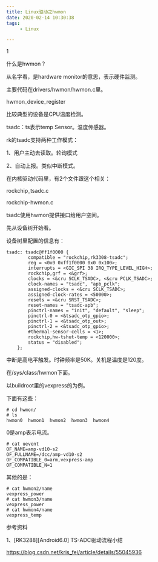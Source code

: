 ```yaml
---
title: Linux驱动之hwmon
date: 2020-02-14 10:30:38
tags:
	 - Linux

---
```


1

什么是hwmon？

从名字看，是hardware monitor的意思，表示硬件监测。

主要代码在drivers/hwmon/hwmon.c里。

hwmon_device_register

比较典型的设备是CPU温度检测。

tsadc：ts表示temp Sensor。温度传感器。

rk的tsadc支持两种工作模式：

1、用户主动去读取。轮询模式

2、自动上报。类似中断模式。

在内核驱动代码里，有2个文件跟这个相关：

rockchip_tsadc.c

rockchip-hwmon.c



tsadc使用hwmon提供接口给用户空间。



先从设备树开始看。

设备树里配置的信息有：

```
tsadc: tsadc@ff1f0000 {
		compatible = "rockchip,rk3308-tsadc";
		reg = <0x0 0xff1f0000 0x0 0x100>;
		interrupts = <GIC_SPI 38 IRQ_TYPE_LEVEL_HIGH>;
		rockchip,grf = <&grf>;
		clocks = <&cru SCLK_TSADC>, <&cru PCLK_TSADC>;
		clock-names = "tsadc", "apb_pclk";
		assigned-clocks = <&cru SCLK_TSADC>;
		assigned-clock-rates = <50000>;
		resets = <&cru SRST_TSADC>;
		reset-names = "tsadc-apb";
		pinctrl-names = "init", "default", "sleep";
		pinctrl-0 = <&tsadc_otp_gpio>;
		pinctrl-1 = <&tsadc_otp_out>;
		pinctrl-2 = <&tsadc_otp_gpio>;
		#thermal-sensor-cells = <1>;
		rockchip,hw-tshut-temp = <120000>;
		status = "disabled";
	};
```

中断是高电平触发。时钟频率是50K。关机是温度是120度。

在/sys/class/hwmon下面。

以buildroot里的vexpress的为例。

下面有这些：

```
# cd hwmon/
# ls
hwmon0  hwmon1  hwmon2  hwmon3  hwmon4
```

0是amp表示电流。

```
# cat uevent 
OF_NAME=amp-vd10-s2
OF_FULLNAME=/dcc/amp-vd10-s2
OF_COMPATIBLE_0=arm,vexpress-amp
OF_COMPATIBLE_N=1
```

其他的是：

```
# cat hwmon2/name 
vexpress_power
# cat hwmon3/name 
vexpress_power
# cat hwmon4/name 
vexpress_temp
```



参考资料

1、[RK3288][Android6.0] TS-ADC驱动流程小结

https://blog.csdn.net/kris_fei/article/details/55045936